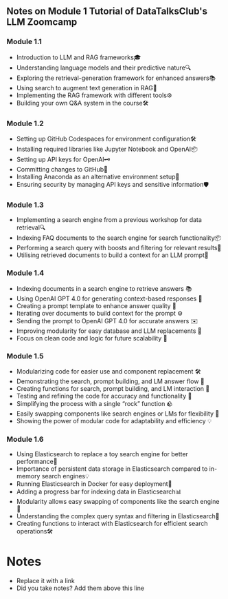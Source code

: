 ## Notes on Module 1 Tutorial of DataTalksClub's LLM Zoomcamp

### Module 1.1
* Introduction to LLM and RAG frameworks🎓
*  Understanding language models and their predictive nature🔍
*  Exploring the retrieval-generation framework for enhanced answers📚
*  Using search to augment text generation in RAG🧠
*  Implementing the RAG framework with different tools⚙️
*  Building your own Q&A system in the course🛠️

### Module 1.2
*  Setting up GitHub Codespaces for environment configuration🛠️
*  Installing required libraries like Jupyter Notebook and OpenAI📦
* Setting up API keys for OpenAI🗝️
*  Committing changes to GitHub📝
*  Installing Anaconda as an alternative environment setup🚀
*  Ensuring security by managing API keys and sensitive information🛡️ 

### Module 1.3
*  Implementing a search engine from a previous workshop for data retrieval🔍
*  Indexing FAQ documents to the search engine for search functionality📦 
*  Performing a search query with boosts and filtering for relevant results📝
*  Utilising retrieved documents to build a context for an LLM prompt🧠

### Module 1.4
*  Indexing documents in a search engine to retrieve answers 📚
*  Using OpenAI GPT 4.0 for generating context-based responses 🤖
*  Creating a prompt template to enhance answer quality 🎨
*  Iterating over documents to build context for the prompt ⚙️
*  Sending the prompt to OpenAI GPT 4.0 for accurate answers ✉️
*  Improving modularity for easy database and LLM replacements 🔄
*  Focus on clean code and logic for future scalability 🧹

### Module 1.5
*  Modularizing code for easier use and component replacement 🛠️
*  Demonstrating the search, prompt building, and LM answer flow 🔄
*  Creating functions for search, prompt building, and LM interaction 🧩
*  Testing and refining the code for accuracy and functionality 🧪
*  Simplifying the process with a single “rock” function 🪨
*  Easily swapping components like search engines or LMs for flexibility 🔄
*  Showing the power of modular code for adaptability and efficiency 💡

### Module 1.6
*  Using Elasticsearch to replace a toy search engine for better performance🚀
*  Importance of persistent data storage in Elasticsearch compared to in-memory search engines💡 
*  Running Elasticsearch in Docker for easy deployment🐳
* Adding a progress bar for indexing data in Elasticsearch📊
* Modularity allows easy swapping of components like the search engine🤖 
* Understanding the complex query syntax and filtering in Elasticsearch🧠 
* Creating functions to interact with Elasticsearch for efficient search operations🛠️ 

# Notes
* Replace it with a link
* Did you take notes? Add them above this line